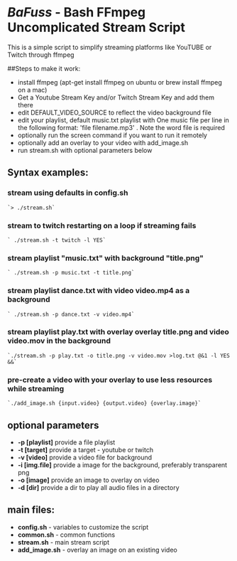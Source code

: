 # *BaFuss* - Bash FFmpeg Uncomplicated Stream Script

This is a simple script to simplify streaming platforms like YouTUBE or Twitch through ffmpeg

##Steps to make it work:
- install ffmpeg (apt-get install ffmpeg on ubuntu or brew install ffmpeg on a mac)
- Get a Youtube Stream Key and/or Twitch Stream Key and add them there
- edit DEFAULT_VIDEO_SOURCE to reflect the video background file
- edit your playlist, default music.txt playlist with One music file per line 
  in the following format: 'file filename.mp3' . Note the word file is required
- optionally run the screen command if you want to run it remotely
- optionally add an overlay to your video with add_image.sh
- run stream.sh with optional parameters below

## Syntax examples:
### stream using defaults in config.sh
    `> ./stream.sh`
### stream to twitch restarting on a loop if streaming fails
    ` ./stream.sh -t twitch -l YES`
### stream playlist "music.txt" with background "title.png"
    ` ./stream.sh -p music.txt -t title.png`
### stream playlist dance.txt with video video.mp4 as a background
    ` ./stream.sh -p dance.txt -v video.mp4`
### stream playlist play.txt with overlay overlay title.png and video video.mov in the background
    `./stream.sh -p play.txt -o title.png -v video.mov >log.txt @&1 -l YES &&`
### pre-create a video with your overlay to use less resources while streaming
    `./add_image.sh {input.video} {output.video} {overlay.image}`

## optional parameters
- **-p [playlist]**  provide a file playlist
- **-t [target]**    provide a target - youtube or twitch
- **-v [video]**     provide a video file for background
- **-i [img.file]**  provide a image for the background, preferably transparent png
- **-o [image]**     provide an image to overlay on video
- **-d [dir]**       provide a dir to play all audio files in a directory

## main files:
- **config.sh**    - variables to customize the script
- **common.sh**    - common functions
- **stream.sh**    - main stream script
- **add_image.sh** - overlay an image on an existing video

